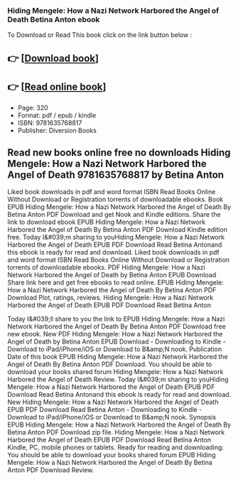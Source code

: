 ### Hiding Mengele: How a Nazi Network Harbored the Angel of Death Betina Anton ebook

To Download or Read This book click on the link button below :

## 👉  [**[Download book](http://get-pdfs.com/download.php?group=book&from=github.com&id=717043&lnk=1062 "Download book")**]

## 👉  [**[Read online book](http://get-pdfs.com/download.php?group=book&from=github.com&id=717043&lnk=1062 "Read online book")**]


* Page: 320
* Format: pdf / epub / kindle
* ISBN: 9781635768817
* Publisher: Diversion Books



## Read new books online free no downloads Hiding Mengele: How a Nazi Network Harbored the Angel of Death 9781635768817 by Betina Anton


Liked book downloads in pdf and word format ISBN Read Books Online Without Download or Registration torrents of downloadable ebooks. Book EPUB Hiding Mengele: How a Nazi Network Harbored the Angel of Death By Betina Anton PDF Download and get Nook and Kindle editions. Share the link to download ebook EPUB Hiding Mengele: How a Nazi Network Harbored the Angel of Death By Betina Anton PDF Download Kindle edition free. Today I&amp;#039;m sharing to youHiding Mengele: How a Nazi Network Harbored the Angel of Death EPUB PDF Download Read Betina Antonand this ebook is ready for read and download. Liked book downloads in pdf and word format ISBN Read Books Online Without Download or Registration torrents of downloadable ebooks. PDF Hiding Mengele: How a Nazi Network Harbored the Angel of Death by Betina Anton EPUB Download Share link here and get free ebooks to read online. EPUB Hiding Mengele: How a Nazi Network Harbored the Angel of Death By Betina Anton PDF Download Plot, ratings, reviews. Hiding Mengele: How a Nazi Network Harbored the Angel of Death EPUB PDF Download Read Betina Anton

Today I&amp;#039;ll share to you the link to EPUB Hiding Mengele: How a Nazi Network Harbored the Angel of Death By Betina Anton PDF Download free new ebook. New PDF Hiding Mengele: How a Nazi Network Harbored the Angel of Death by Betina Anton EPUB Download - Downloading to Kindle - Download to iPad/iPhone/iOS or Download to B&amp;amp;N nook. Publication Date of this book EPUB Hiding Mengele: How a Nazi Network Harbored the Angel of Death By Betina Anton PDF Download. You should be able to download your books shared forum Hiding Mengele: How a Nazi Network Harbored the Angel of Death Review. Today I&amp;#039;m sharing to youHiding Mengele: How a Nazi Network Harbored the Angel of Death EPUB PDF Download Read Betina Antonand this ebook is ready for read and download. New Hiding Mengele: How a Nazi Network Harbored the Angel of Death EPUB PDF Download Read Betina Anton - Downloading to Kindle - Download to iPad/iPhone/iOS or Download to B&amp;amp;N nook. Synopsis EPUB Hiding Mengele: How a Nazi Network Harbored the Angel of Death By Betina Anton PDF Download zip file. Hiding Mengele: How a Nazi Network Harbored the Angel of Death EPUB PDF Download Read Betina Anton Kindle, PC, mobile phones or tablets. Ready for reading and downloading. You should be able to download your books shared forum EPUB Hiding Mengele: How a Nazi Network Harbored the Angel of Death By Betina Anton PDF Download Review.






